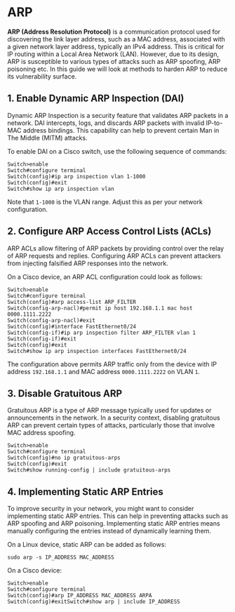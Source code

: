 # ARP

**ARP (Address Resolution Protocol)** is a communication protocol used for discovering the link layer address, such as a MAC address, associated with a given network layer address, typically an IPv4 address. This is critical for IP routing within a Local Area Network (LAN). However, due to its design, ARP is susceptible to various types of attacks such as ARP spoofing, ARP poisoning etc. In this guide we will look at methods to harden ARP to reduce its vulnerability surface.

## 1. Enable Dynamic ARP Inspection (DAI)

Dynamic ARP Inspection is a security feature that validates ARP packets in a network. DAI intercepts, logs, and discards ARP packets with invalid IP-to-MAC address bindings. This capability can help to prevent certain Man in The Middle (MITM) attacks.

To enable DAI on a Cisco switch, use the following sequence of commands:

```
Switch>enable
Switch#configure terminal
Switch(config)#ip arp inspection vlan 1-1000
Switch(config)#exit
Switch#show ip arp inspection vlan
```

Note that `1-1000` is the VLAN range. Adjust this as per your network configuration.

## 2. Configure ARP Access Control Lists (ACLs)

ARP ACLs allow filtering of ARP packets by providing control over the relay of ARP requests and replies. Configuring ARP ACLs can prevent attackers from injecting falsified ARP responses into the network.

On a Cisco device, an ARP ACL configuration could look as follows:

```
Switch>enable
Switch#configure terminal
Switch(config)#arp access-list ARP_FILTER
Switch(config-arp-nacl)#permit ip host 192.168.1.1 mac host 0000.1111.2222
Switch(config-arp-nacl)#exit
Switch(config)#interface FastEthernet0/24
Switch(config-if)#ip arp inspection filter ARP_FILTER vlan 1
Switch(config-if)#exit
Switch(config)#exit
Switch#show ip arp inspection interfaces FastEthernet0/24
```

The configuration above permits ARP traffic only from the device with IP address `192.168.1.1` and MAC address `0000.1111.2222` on VLAN `1`.

## 3. Disable Gratuitous ARP

Gratuitous ARP is a type of ARP message typically used for updates or announcements in the network. In a security context, disabling gratuitous ARP can prevent certain types of attacks, particularly those that involve MAC address spoofing.

```
Switch>enable
Switch#configure terminal
Switch(config)#no ip gratuitous-arps
Switch(config)#exit
Switch#show running-config | include gratuitous-arps
```

## 4. Implementing Static ARP Entries

To improve security in your network, you might want to consider implementing static ARP entries. This can help in preventing attacks such as ARP spoofing and ARP poisoning. Implementing static ARP entries means manually configuring the entries instead of dynamically learning them.

On a Linux device, static ARP can be added as follows:

```
sudo arp -s IP_ADDRESS MAC_ADDRESS
```

On a Cisco device:

```
Switch>enable
Switch#configure terminal
Switch(config)#arp IP_ADDRESS MAC_ADDRESS ARPA
Switch(config)#exitSwitch#show arp | include IP_ADDRESS
```
